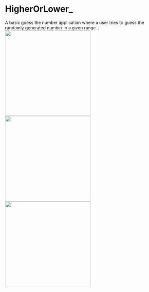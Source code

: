# HigherOrLower_
A basic guess the number application where a user tries to guess the randomly generated number in a given range.
.
<img src="https://user-images.githubusercontent.com/39986507/70393742-502c4200-1a13-11ea-8a31-84395b1d48f3.png" width="280">
<img src="https://user-images.githubusercontent.com/39986507/70393743-502c4200-1a13-11ea-9b7f-d8a4b66b2795.png" width="280">
<img src="https://user-images.githubusercontent.com/39986507/70393744-502c4200-1a13-11ea-81f4-2e536c68d8fb.png" width="280">
